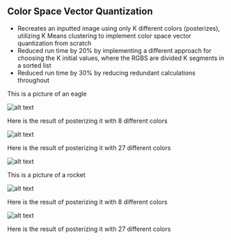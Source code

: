 ## Color Space Vector Quantization

- Recreates an inputted image using only K different colors (posterizes), utilizing K Means clustering to implement color space vector quantization from scratch
- Reduced run time by 20% by implementing a different approach for choosing the K initial values, where the RGBS are divided K segments in a sorted list
- Reduced run time by 30% by reducing redundant calculations throughout


This is a picture of an eagle

![alt text](https://raw.githubusercontent.com/kevxemail/color_space_vector_quantization/main/eagle.png)

Here is the result of posterizing it with 8 different colors

![alt text](https://raw.githubusercontent.com/kevxemail/color_space_vector_quantization/main/eagle-8-means.png)


Here is the result of posterizing it with 27 different colors

![alt text](https://raw.githubusercontent.com/kevxemail/color_space_vector_quantization/main/eagle-27-means.png)


This is a picture of a rocket

![alt text](https://raw.githubusercontent.com/kevxemail/color_space_vector_quantization/main/rocket.png)


Here is the result of posterizing it with 8 different colors

![alt text](https://raw.githubusercontent.com/kevxemail/color_space_vector_quantization/main/rocket-8-means.png)


Here is the result of posterizing it with 27 different colors

